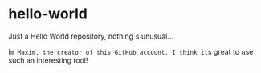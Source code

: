 # hello-world
Just a Hello World repository, nothing`s unusual...

I`m Maxim, the creator of this GitHub account.
I think it`s great to use such an interesting tool!

